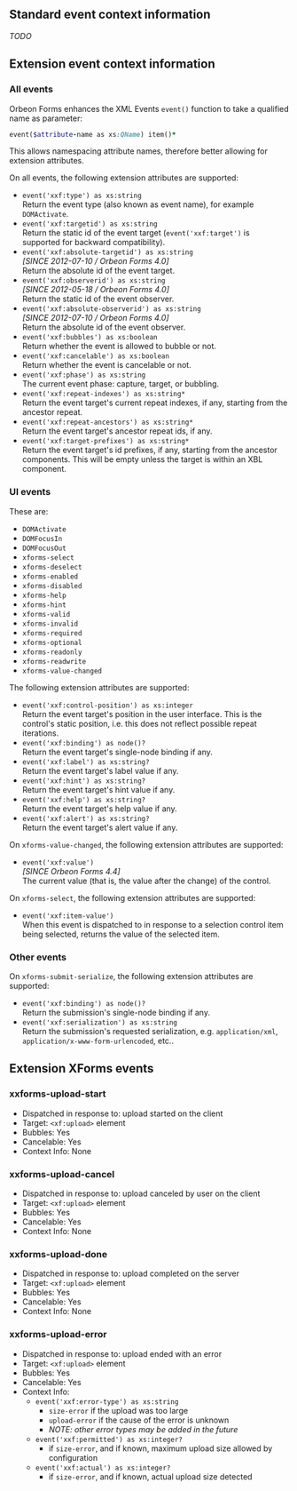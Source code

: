 

## Standard event context information

*TODO*

## Extension event context information

### All events

Orbeon Forms enhances the XML Events `event()` function to take a qualified name as parameter:

```ruby
event($attribute-name as xs:QName) item()*
```

This allows namespacing attribute names, therefore better allowing for extension attributes.

On all events, the following extension attributes are supported:

- `event('xxf:type') as xs:string`  
  Return the event type (also known as event name), for example `DOMActivate`.
- `event('xxf:targetid') as xs:string`  
  Return the static id of the event target (`event('xxf:target')` is supported for backward compatibility).
- `event('xxf:absolute-targetid') as xs:string`  
  *[SINCE 2012-07-10 / Orbeon Forms 4.0]*  
  Return the absolute id of the event target.
- `event('xxf:observerid') as xs:string`  
  *[SINCE 2012-05-18 / Orbeon Forms 4.0]*  
  Return the static id of the event observer.
- `event('xxf:absolute-observerid') as xs:string`  
  *[SINCE 2012-07-10 / Orbeon Forms 4.0]*  
  Return the absolute id of the event observer.
- `event('xxf:bubbles') as xs:boolean`  
  Return whether the event is allowed to bubble or not.
- `event('xxf:cancelable') as xs:boolean`  
  Return whether the event is cancelable or not.
- `event('xxf:phase') as xs:string`  
  The current event phase: capture, target, or bubbling.
- `event('xxf:repeat-indexes') as xs:string*`  
  Return the event target's current repeat indexes, if any, starting from the ancestor repeat.
- `event('xxf:repeat-ancestors') as xs:string*`  
  Return the event target's ancestor repeat ids, if any.
- `event('xxf:target-prefixes') as xs:string*`  
  Return the event target's id prefixes, if any, starting from the ancestor components. This will be empty unless the target is within an XBL component.

### UI events

These are:

- `DOMActivate`
- `DOMFocusIn`
- `DOMFocusOut`
- `xforms-select`
- `xforms-deselect`
- `xforms-enabled`
- `xforms-disabled`
- `xforms-help`
- `xforms-hint`
- `xforms-valid`
- `xforms-invalid`
- `xforms-required`
- `xforms-optional`
- `xforms-readonly`
- `xforms-readwrite`
- `xforms-value-changed`

The following extension attributes are supported:

- `event('xxf:control-position') as xs:integer`  
  Return the event target's position in the user interface. This is the control's static position, i.e. this does not reflect possible repeat iterations.
- `event('xxf:binding') as node()?`  
  Return the event target's single-node binding if any.
- `event('xxf:label') as xs:string?`  
  Return the event target's label value if any.
- `event('xxf:hint') as xs:string?`  
  Return the event target's hint value if any.
- `event('xxf:help') as xs:string?`  
  Return the event target's help value if any.
- `event('xxf:alert') as xs:string?`  
  Return the event target's alert value if any.

On `xforms-value-changed`, the following extension attributes are supported:

- `event('xxf:value')`  
  *[SINCE Orbeon Forms 4.4]*  
  The current value (that is, the value after the change) of the control.

On `xforms-select`, the following extension attributes are supported:

- `event('xxf:item-value')`  
  When this event is dispatched to in response to a selection control item being selected, returns the value of the selected item.

### Other events

On `xforms-submit-serialize`, the following extension attributes are supported:

- `event('xxf:binding') as node()?`  
  Return the submission's single-node binding if any.
- `event('xxf:serialization') as xs:string`  
  Return the submission's requested serialization, e.g. `application/xml`, `application/x-www-form-urlencoded`, etc..

## Extension XForms events

### xxforms-upload-start

- Dispatched in response to: upload started on the client
- Target: `<xf:upload>` element
- Bubbles: Yes
- Cancelable: Yes
- Context Info: None

### xxforms-upload-cancel

- Dispatched in response to: upload canceled by user on the client
- Target: `<xf:upload>` element
- Bubbles: Yes
- Cancelable: Yes
- Context Info: None

### xxforms-upload-done

- Dispatched in response to: upload completed on the server
- Target: `<xf:upload>` element
- Bubbles: Yes
- Cancelable: Yes
- Context Info: None

### xxforms-upload-error

- Dispatched in response to: upload ended with an error
- Target: `<xf:upload>` element
- Bubbles: Yes
- Cancelable: Yes
- Context Info:
    - `event('xxf:error-type') as xs:string`
        - `size-error` if the upload was too large
        - `upload-error` if the cause of the error is unknown
        - *NOTE: other error types may be added in the future*
    - `event('xxf:permitted') as xs:integer?`
        - if `size-error`, and if known, maximum upload size allowed by configuration
    - `event('xxf:actual') as xs:integer?`
        - if `size-error`, and if known, actual upload size detected
